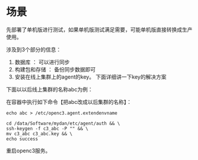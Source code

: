 # 场景

先部署了单机版进行测试，如果单机版测试满足需要，可能单机版直接转换成生产使用。

涉及到3个部分的信息：

1. 数据库 ： 可以进行同步
2. 构建包和存储 ： 备份同步数据即可
3. 安装在线上集群上的agent的key。 下面详细讲一下key的解决方案


下面以以后线上集群的名称abc为例：


在容器中执行如下命令【把abc改成以后集群的名称】： 
```
echo abc > /etc/openc3.agent.extendenvname

cd /data/Software/mydan/etc/agent/auth && \
ssh-keygen -f c3_abc -P "" && \
mv c3_abc c3_abc.key && \
echo success
```

重启openc3服务。